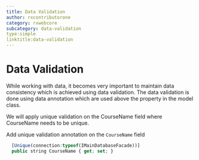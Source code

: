 ```yaml
---
title: Data Validation
author: rxcontributorone
category: rxwebcore
subcategory: data-validation
type:simple
linktitle:data-validation
---
```


# Data Validation
While working with data, it becomes very important to maintain data consistency which is achieved using data validation. The data validation is done using data annotation which are used above the property in the model class.

We will apply unique validation on the CourseName field where CourseName needs to be unique. 

Add unique validation annotation on the `CourseName` field 

````js
  [Unique(connection:typeof(IMainDatabaseFacade))]
  public string CourseName { get; set; }
````

